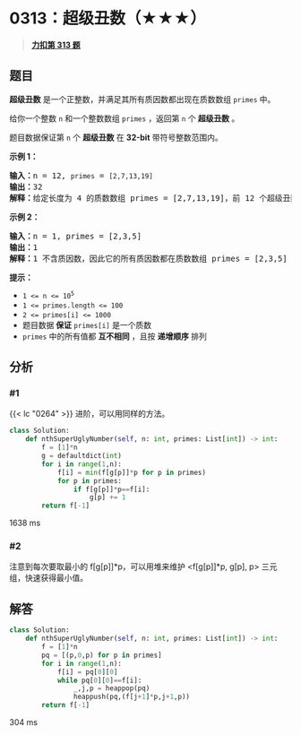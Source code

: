 # 0313：超级丑数（★★★）


> <u>**[力扣第 313 题](https://leetcode.cn/problems/super-ugly-number/)**</u>

## 题目

<p><strong>超级丑数</strong> 是一个正整数，并满足其所有质因数都出现在质数数组 <code>primes</code> 中。</p>

<p>给你一个整数 <code>n</code> 和一个整数数组 <code>primes</code> ，返回第 <code>n</code> 个 <strong>超级丑数</strong> 。</p>

<p>题目数据保证第 <code>n</code> 个 <strong>超级丑数</strong> 在 <strong>32-bit</strong> 带符号整数范围内。</p>



<p><strong>示例 1：</strong></p>

<pre>
<strong>输入：</strong>n = 12, <code>primes</code> = <code>[2,7,13,19]</code>
<strong>输出：</strong>32
<strong>解释：</strong>给定长度为 4 的质数数组 primes = [2,7,13,19]，前 12 个超级丑数序列为：[1,2,4,7,8,13,14,16,19,26,28,32] 。</pre>

<p><strong>示例 2：</strong></p>

<pre>
<strong>输入：</strong>n = 1, primes = [2,3,5]
<strong>输出：</strong>1
<strong>解释：</strong>1 不含质因数，因此它的所有质因数都在质数数组 primes = [2,3,5] 中。
</pre>


<div class="top-view__1vxA">
<div class="original__bRMd">
<div>
<p><strong>提示：</strong></p>

<ul>
<li><code>1 &lt;= n &lt;= 10<sup>5</sup></code></li>
<li><code>1 &lt;= primes.length &lt;= 100</code></li>
<li><code>2 &lt;= primes[i] &lt;= 1000</code></li>
<li>题目数据<strong> 保证</strong> <code>primes[i]</code> 是一个质数</li>
<li><code>primes</code> 中的所有值都 <strong>互不相同</strong> ，且按 <strong>递增顺序</strong> 排列</li>
</ul>
</div>
</div>
</div>


## 分析

### #1

 {{< lc "0264" >}} 进阶，可以用同样的方法。

```python
class Solution:
    def nthSuperUglyNumber(self, n: int, primes: List[int]) -> int:
        f = [1]*n
        g = defaultdict(int)
        for i in range(1,n):
            f[i] = min(f[g[p]]*p for p in primes)
            for p in primes:
                if f[g[p]]*p==f[i]:
                    g[p] += 1
        return f[-1]
```

1638 ms

### #2

注意到每次要取最小的 f[g[p]]*p，可以用堆来维护 <f[g[p]]*p, g[p], p> 三元组，快速获得最小值。

## 解答

```python
class Solution:
    def nthSuperUglyNumber(self, n: int, primes: List[int]) -> int:
        f = [1]*n
        pq = [(p,0,p) for p in primes]
        for i in range(1,n):
            f[i] = pq[0][0]
            while pq[0][0]==f[i]:
                _,j,p = heappop(pq)
                heappush(pq,(f[j+1]*p,j+1,p))
        return f[-1]
```
304 ms

